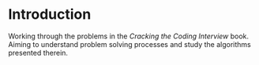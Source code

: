 # Introduction

Working through the problems in the _Cracking the Coding Interview_ book. Aiming to understand problem solving processes and study the algorithms presented therein. 
